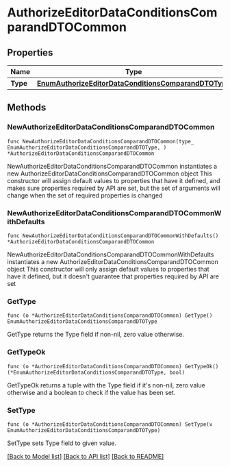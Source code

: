 # AuthorizeEditorDataConditionsComparandDTOCommon

## Properties

Name | Type | Description | Notes
------------ | ------------- | ------------- | -------------
**Type** | [**EnumAuthorizeEditorDataConditionsComparandDTOType**](EnumAuthorizeEditorDataConditionsComparandDTOType.md) |  | 

## Methods

### NewAuthorizeEditorDataConditionsComparandDTOCommon

`func NewAuthorizeEditorDataConditionsComparandDTOCommon(type_ EnumAuthorizeEditorDataConditionsComparandDTOType, ) *AuthorizeEditorDataConditionsComparandDTOCommon`

NewAuthorizeEditorDataConditionsComparandDTOCommon instantiates a new AuthorizeEditorDataConditionsComparandDTOCommon object
This constructor will assign default values to properties that have it defined,
and makes sure properties required by API are set, but the set of arguments
will change when the set of required properties is changed

### NewAuthorizeEditorDataConditionsComparandDTOCommonWithDefaults

`func NewAuthorizeEditorDataConditionsComparandDTOCommonWithDefaults() *AuthorizeEditorDataConditionsComparandDTOCommon`

NewAuthorizeEditorDataConditionsComparandDTOCommonWithDefaults instantiates a new AuthorizeEditorDataConditionsComparandDTOCommon object
This constructor will only assign default values to properties that have it defined,
but it doesn't guarantee that properties required by API are set

### GetType

`func (o *AuthorizeEditorDataConditionsComparandDTOCommon) GetType() EnumAuthorizeEditorDataConditionsComparandDTOType`

GetType returns the Type field if non-nil, zero value otherwise.

### GetTypeOk

`func (o *AuthorizeEditorDataConditionsComparandDTOCommon) GetTypeOk() (*EnumAuthorizeEditorDataConditionsComparandDTOType, bool)`

GetTypeOk returns a tuple with the Type field if it's non-nil, zero value otherwise
and a boolean to check if the value has been set.

### SetType

`func (o *AuthorizeEditorDataConditionsComparandDTOCommon) SetType(v EnumAuthorizeEditorDataConditionsComparandDTOType)`

SetType sets Type field to given value.



[[Back to Model list]](../README.md#documentation-for-models) [[Back to API list]](../README.md#documentation-for-api-endpoints) [[Back to README]](../README.md)


